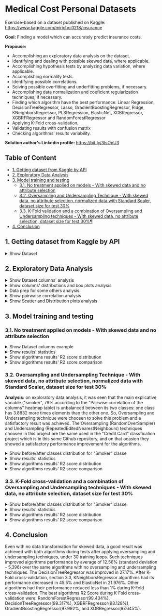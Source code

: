# Medical Cost Personal Datasets

Exercise-based on a dataset published on Kaggle: https://www.kaggle.com/mirichoi0218/insurance

**Goal:** Finding a model which can accurately predict insurance costs.

**Propouse:**

- Accomplishing an exploratory data analysis on the dataset.
- Identifying and dealing with possible skewed data, where applicable.
- Accomplishing hypothesis tests by analyzing data variation, where applicable.
- Accomplishing normality tests.
- Identifying possible correlations.
- Solving possible overfitting and underfitting problems, if necessary.
- Accomplishing data normalization and coeficient regularization techniques, if necessary.
- Finding which algorithm have the best performance: Linear Regression, DecisionTreeRegressor, Lasso, GradientBoostingRegressor, Ridge, KNeighborsRegressor, PLSRegression, ElasticNet, XGBRegressor, XGBRFRegressor and RandomForestRegressor
- Applying K-Fold cross-validation.
- Validating results with confusion matrix
- Checking algorithms' results variability.

**Solution author's Linkedin profile:** https://bit.ly/3tsOnU3

## Table of Content
- [1. Getting dataset from Kaggle by API](https://github.com/TheVini/DataScience/blob/master/regression/insurance_forecast/README.md#1-getting-dataset-from-kaggle-by-api)
- [2. Exploratory Data Analysis](https://github.com/TheVini/DataScience/blob/master/regression/insurance_forecast/README.md#2-exploratory-data-analysis)
- [3. Model training and testing](https://github.com/TheVini/DataScience/blob/master/regression/insurance_forecast/README.md#3-model-training-and-testing)
  * [3.1. No treatment applied on models - With skewed data and no attribute selection](https://github.com/TheVini/DataScience/blob/master/regression/insurance_forecast/README.md#31-no-treatment-applied-on-models---with-skewed-data-and-no-attribute-selection)
  * [3.2. Oversampling and Undersampling Technique - With skewed data, no attribute selection, normalized data with Standard Scaler, dataset size for test 30%](https://github.com/TheVini/DataScience/blob/master/regression/insurance_forecast/README.md#32-oversampling-and-undersampling-technique---with-skewed-data-no-attribute-selection-normalized-data-with-standard-scaler-dataset-size-for-test-30)
  * [3.3. K-Fold validation and a combination of Oversampling and Undersampling techniques - With skewed data, no attribute selection, dataset size for test 30%¶](https://github.com/TheVini/DataScience/blob/master/regression/insurance_forecast/README.md#33-k-fold-cross-validation-and-a-combination-of-oversampling-and-undersampling-techniques---with-skewed-data-no-attribute-selection-dataset-size-for-test-30)
- [4. Conclusion](https://github.com/TheVini/DataScience/blob/master/regression/insurance_forecast/README.md#4-conclusion)

## 1. Getting dataset from Kaggle by API

<details><summary>Show Dataset</summary>
<p align="center">
  <img src="https://github.com/TheVini/DataScience/blob/master/regression/insurance_forecast/src/Image_001.png" width="350">
</p>
 <p align="center">
  <img src="https://github.com/TheVini/DataScience/blob/master/regression/insurance_forecast/src/Image_002.png" width="100">
</p>
</details>

## 2. Exploratory Data Analysis

<details><summary>Show Dataset columns' analysis</summary>
<ul>
<li> By getting "non-null" results below, it proves that there is no null data, so there is no need to delete elements/columns or to add data by interpolation.
<li> Between explicative variables, there are some qualitative variables ("object" type), quantiative ones - discrete (most of them of "int64" type) and continuous (most of them of "float64").
<li> Afterwards, it was noticed it is necessary to apply data normalization technique to some columns.
</ul>
<p align="center">
  <img src="https://github.com/TheVini/DataScience/blob/master/regression/insurance_forecast/src/Image_003.png" height="200">
  <img src="https://github.com/TheVini/DataScience/blob/master/regression/insurance_forecast/src/Image_004.png" height="200">
</p>
</details>

<details><summary>Show columns' distributions and box plots analysis</summary>
 <ul>
<li> There are skewed data in some columns and it can be seen on quantitative explicative variables' histograms and on their boxplots. 
</ul>
<p align="center">
  <img src="https://github.com/TheVini/DataScience/blob/master/regression/insurance_forecast/src/Image_006.png" width="950">
  <img src="https://github.com/TheVini/DataScience/blob/master/regression/insurance_forecast/src/Image_007.png" width="950">
  <img src="https://github.com/TheVini/DataScience/blob/master/regression/insurance_forecast/src/Image_008.png" width="950">
  <img src="https://github.com/TheVini/DataScience/blob/master/regression/insurance_forecast/src/Image_009.png" width="450">
</p>
</details>

<details><summary>Data prep for some others analysis</summary>
<ul>
<li> Encoded data
</ul>
<p align="center">
  <img src="https://github.com/TheVini/DataScience/blob/master/regression/insurance_forecast/src/Image_010.png" width="350">
</p>
</details>

<details><summary>Show pairwaise correlation analysis</summary>
 <ul>
<li> The heatmap for Pearson correlation table below proves no explicative variable is, at least, on moderate level, according to Evans classification, Evans (1996, also http://leg.ufpr.br/~silvia/CE003/node74.html, on Brazilian portuguese)
</ul>
<p align="center">
  <img src="https://github.com/TheVini/DataScience/blob/master/regression/insurance_forecast/src/Image_011.png" width="850">
</p>
</details>

<details><summary>Show Scatter and Distribution plots analysis</summary>
<ul>
<li> The first scatter plots (using Charges as hue) below show the trend seen on parwise correlation analysis.
</ul>
<ul>
<li> The second scatter plots (using Smoker as hue) below states what was seen on parwise correlation analysis.
</ul>
<p align="center">
  <img src="https://github.com/TheVini/DataScience/blob/master/regression/insurance_forecast/src/Image_012.png" width="850">
</p>
<p align="center">
  <img src="https://github.com/TheVini/DataScience/blob/master/regression/insurance_forecast/src/Image_013.png" width="850">
</p>
</details>

## 3. Model training and testing

### 3.1. No treatment applied on models - With skewed data and no attribute selection

<details><summary>Show Dataset columns example</summary>
<p>Explicative variables (left image) and response variable (right image)</p>
<p align="center">
  <img src="https://github.com/TheVini/DataScience/blob/master/regression/insurance_forecast/src/Image_014.png" height="150">
  <img src="https://github.com/TheVini/DataScience/blob/master/regression/insurance_forecast/src/Image_015.png" height="150">
</p>
</details>

<details><summary>Show results' statistics</summary>
<p align="center">
  <img src="https://github.com/TheVini/DataScience/blob/master/regression/insurance_forecast/src/Image_016.png" width="350">
</p>
</details>

<details><summary>Show algorithms results' R2 score distribution</summary>
<p align="center">
  <img src="https://github.com/TheVini/DataScience/blob/master/regression/insurance_forecast/src/Image_017.png" width="850">
</p>
</details>

<details><summary>Show algorithms results' R2 score comparison</summary>
<p align="center">
  <img src="https://github.com/TheVini/DataScience/blob/master/regression/insurance_forecast/src/Image_018.png" width="550">
</p>
</details>

### 3.2. Oversampling and Undersampling Technique - With skewed data, no attribute selection, normalized data with Standard Scaler, dataset size for test 30%

**Analysis:** on exploratory data analysis, it was seen that the main explicative variable ("smoker", 79% according to the "Pairwise correlation of the columns" heatmap table) is unbalanced between its two classes: one class has 3.8832 more times elements than the other one. So, Oversampling and Undersampling technique were choosen to solve this problem and a satisfactory result was achieved. The Oversampling (RandomOverSampler) and Undersampling (RepeatedEditedNearestNeighbours) techniques choosen in this project are the same used in the "Credit Card" classfication project which is in this same Github repository, and on that ocasion they showed a satisfactory performance improvement for the algorithms.

<details><summary>Show before/after classes distribution for "Smoker" classe</summary>
<p align="center">
  <img src="https://github.com/TheVini/DataScience/blob/master/regression/insurance_forecast/src/Image_019.png" width="1050">
</p>
</details>

<details><summary>Show results' statistics</summary>
<p align="center">
  <img src="https://github.com/TheVini/DataScience/blob/master/regression/insurance_forecast/src/Image_020.png" width="350">
</p>
</details>

<details><summary>Show algorithms results' R2 score distribution</summary>
<p align="center">
  <img src="https://github.com/TheVini/DataScience/blob/master/regression/insurance_forecast/src/Image_021.png" width="850">
</p>
</details>

<details><summary>Show algorithms results' R2 score comparison</summary>
<p align="center">
  <img src="https://github.com/TheVini/DataScience/blob/master/regression/insurance_forecast/src/Image_022.png" width="550">
</p>
</details>

### 3.3. K-Fold cross-validation and a combination of Oversampling and Undersampling techniques - With skewed data, no attribute selection, dataset size for test 30%

<details><summary>Show before/after classes distribution for "Smoker" classe</summary>
<p align="center">
  <img src="https://github.com/TheVini/DataScience/blob/master/regression/insurance_forecast/src/Image_023.png" width="1050">
</p>
</details>

<details><summary>Show results' statistics</summary>
<p align="center">
  <img src="https://github.com/TheVini/DataScience/blob/master/regression/insurance_forecast/src/Image_024.png" width="350">
</p>
</details>

<details><summary>Show algorithms results' R2 score distribution</summary>
<p align="center">
  <img src="https://github.com/TheVini/DataScience/blob/master/regression/insurance_forecast/src/Image_025.png" width="850">
</p>
</details>

<details><summary>Show algorithms results' R2 score comparison</summary>
<p align="center">
  <img src="https://github.com/TheVini/DataScience/blob/master/regression/insurance_forecast/src/Image_026.png" width="550">
</p>
</details>

## 4. Conclusion

Even with no data transformation for skewed data, a good result was achieved with both algorithms during tests after applying oversampling and undersampling techniques, under 30 training loops. Such techniques improved algorithms performance by average of 12.56% (standard deviation - 5,396) over the same algorithms with no oversampling and undersampling techniques. The DecisionTreeRegressor was improved in 27.17%. After K-Fold cross-validation, section 3.3, KNeighborsRegressor algorithms had its performance decreased in 45.5% and ElasticNet in 21.976%. Other algorithms had their performance reduced less than 1% during K-Fold cross-validation. The best algorithms R2 Score during K-Fold cross-validation were: RandomForestRegressor(99.434%), DecisionTreeRegressor(99.317%), XGBRFRegressor(98.128%), GradientBoostingRegressor(97.992%, and XGBRegressor(97.645%).
